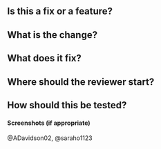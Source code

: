 ## Is this a fix or a feature?

## What is the change?

## What does it fix?

## Where should the reviewer start?

## How should this be tested?

#### Screenshots (if appropriate)

@ADavidson02,
@saraho1123
